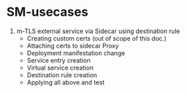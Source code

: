 # SM-usecases

1. m-TLS external service via Sidecar using destination rule 
   - Creating custom certs (out of scope of this doc.) 
   - Attaching certs to sidecar Proxy 
   - Deployment manifestation change 
   - Service entry creation 
   - Virtual service creation 
   - Destination rule creation
   - Applying all above and test 

